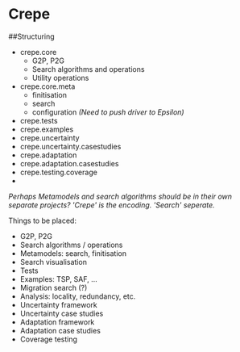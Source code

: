 # Crepe 

##Structuring

* crepe.core
  * G2P, P2G
  * Search algorithms and operations
  * Utility operations
* crepe.core.meta
  * finitisation
  * search
  * configuration _(Need to push driver to Epsilon)_
* crepe.tests
* crepe.examples
* crepe.uncertainty
* crepe.uncertainty.casestudies
* crepe.adaptation
* crepe.adaptation.casestudies
* crepe.testing.coverage
* 

_Perhaps Metamodels and search algorithms should be in their own separate projects? 'Crepe' is the encoding. 'Search' seperate._

Things to be placed:

* G2P, P2G
* Search algorithms / operations
* Metamodels: search, finitisation
* Search visualisation
* Tests
* Examples: TSP, SAF, ...
* Migration search (?)
* Analysis: locality, redundancy, etc.
* Uncertainty framework
* Uncertainty case studies
* Adaptation framework
* Adaptation case studies
* Coverage testing